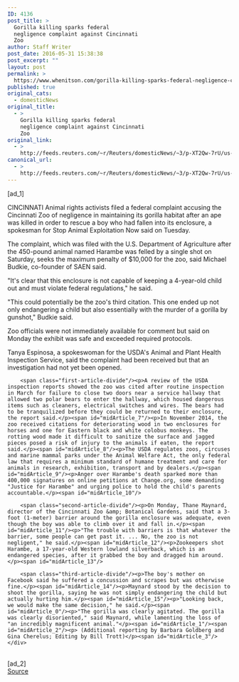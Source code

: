```yaml
---
ID: 4136
post_title: >
  Gorilla killing sparks federal
  negligence complaint against Cincinnati
  Zoo
author: Staff Writer
post_date: 2016-05-31 15:38:38
post_excerpt: ""
layout: post
permalink: >
  https://www.whenitson.com/gorilla-killing-sparks-federal-negligence-complaint-against-cincinnati-zoo/
published: true
original_cats:
  - domesticNews
original_title:
  - >
    Gorilla killing sparks federal
    negligence complaint against Cincinnati
    Zoo
original_link:
  - >
    http://feeds.reuters.com/~r/Reuters/domesticNews/~3/p-XT2Qw-7rU/us-ohio-gorilla-idUSKCN0YM1XH
canonical_url:
  - >
    http://feeds.reuters.com/~r/Reuters/domesticNews/~3/p-XT2Qw-7rU/us-ohio-gorilla-idUSKCN0YM1XH
---
```

 [ad_1]
<br><div id="articleText">
<span id="midArticle_start"/>

<span id="midArticle_0"/><span class="focusParagraph" readability="5"><p><span class="articleLocation">CINCINNATI</span> Animal rights activists filed a federal complaint accusing the Cincinnati Zoo of negligence in maintaining its gorilla habitat after an ape was killed in order to rescue a boy who had fallen into its enclosure, a spokesman for Stop Animal Exploitation Now said on Tuesday.</p></span><span id="midArticle_1"/><p>The complaint, which was filed with the U.S. Department of Agriculture after the 450-pound animal named Harambe was felled by a single shot on Saturday, seeks the maximum penalty of $10,000 for the zoo, said Michael Budkie, co-founder of SAEN said.</p><span id="midArticle_2"/><p>"It's clear that this enclosure is not capable of keeping a 4-year-old child out and must violate federal regulations," he said.</p><span id="midArticle_3"/><p>"This could potentially be the zoo's third citation. This one ended up not only endangering a child but also essentially with the murder of a gorilla by gunshot," Budkie said.</p><span id="midArticle_4"/><p>Zoo officials were not immediately available for comment but said on Monday the exhibit was safe and exceeded required protocols.</p><span id="midArticle_5"/><p>Tanya Espinosa, a spokeswoman for the USDA's Animal and Plant Health Inspection Service, said the complaint had been received but that an investigation had not yet been opened.</p><span id="midArticle_6"/>
        
        <span class="first-article-divide"/><p>A review of the USDA inspection reports showed the zoo was cited after routine inspection in March for failure to close two doors near a service hallway that allowed two polar bears to enter the hallway, which housed dangerous items such as cleaners, electrical switches and wires. The bears had to be tranquilized before they could be returned to their enclosure, the report said.</p><span id="midArticle_7"/><p>In November 2014, the zoo received citations for deteriorating wood in two enclosures for horses and one for Eastern black and white colobus monkeys. The rotting wood made it difficult to sanitize the surface and jagged pieces posed a risk of injury to the animals if eaten, the report said.</p><span id="midArticle_8"/><p>The USDA regulates zoos, circuses and marine mammal parks under the Animal Welfare Act, the only federal law that requires a minimum standard of humane treatment and care for animals in research, exhibition, transport and by dealers.</p><span id="midArticle_9"/><p>Anger over Harambe's death sparked more than 400,000 signatures on online petitions at Change.org, some demanding "Justice for Harambe" and urging police to hold the child's parents accountable.</p><span id="midArticle_10"/>
        
        <span class="second-article-divide"/><p>On Monday, Thane Maynard, director of the Cincinnati Zoo &amp; Botanical Gardens, said that a 3-foot (1-meter) barrier around the gorilla enclosure was adequate, even though the boy was able to climb over it and fall in.</p><span id="midArticle_11"/><p>"The trouble with barriers is that whatever the barrier, some people can get past it. ... No, the zoo is not negligent," he said.</p><span id="midArticle_12"/><p>Zookeepers shot Harambe, a 17-year-old Western lowland silverback, which is an endangered species, after it grabbed the boy and dragged him around. </p><span id="midArticle_13"/>
        
        <span class="third-article-divide"/><p>The boy's mother on Facebook said he suffered a concussion and scrapes but was otherwise fine.</p><span id="midArticle_14"/><p>Maynard stood by the decision to shoot the gorilla, saying he was not simply endangering the child but actually hurting him.</p><span id="midArticle_15"/><p>"Looking back, we would make the same decision," he said.</p><span id="midArticle_0"/><p>"The gorilla was clearly agitated. The gorilla was clearly disoriented," said Maynard, while lamenting the loss of "an incredibly magnificent animal."</p><span id="midArticle_1"/><span id="midArticle_2"/><p> (Additional reporting by Barbara Goldberg and Gina Cherelus; Editing by Bill Trott)</p><span id="midArticle_3"/></div>
<br>[ad_2]
<br><a href="http://feeds.reuters.com/~r/Reuters/domesticNews/~3/p-XT2Qw-7rU/us-ohio-gorilla-idUSKCN0YM1XH">Source </a>